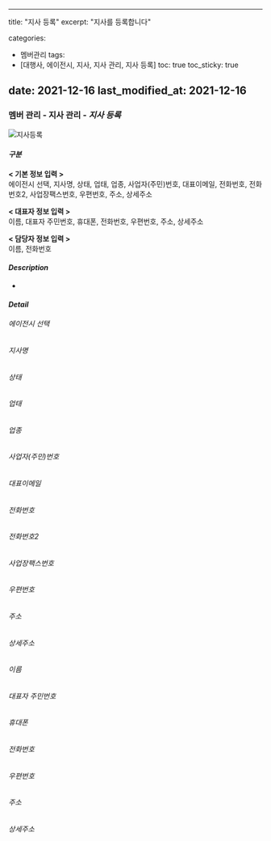 ----
title:  "지사 등록"
excerpt: "지사를 등록합니다"

categories:
  - 멤버관리
tags:
  - [대행사, 에이전시, 지사, 지사 관리, 지사 등록]
toc: true
toc_sticky: true
 
date: 2021-12-16
last_modified_at: 2021-12-16
---
### 멤버 관리 - 지사 관리 - *지사 등록*
![지사등록]()

#### *구분* <br>
**< 기본 정보 입력 >** 
<br>에이전시 선택, 지사명, 상태, 업태, 업종, 사업자(주민)번호, 대표이메일, 전화번호, 전화번호2, 사업장팩스번호, 우편번호, 주소, 상세주소

**< 대표자 정보 입력 >**
<br>이름, 대표자 주민번호, 휴대폰, 전화번호, 우편번호, 주소, 상세주소

**< 담당자 정보 입력 >**
<br>이름, 전화번호

#### *Description*
- 

#### *Detail*
###### 에이전시 선택
###### 지사명
###### 상태
###### 업태
###### 업종
###### 사업자(주민)번호
###### 대표이메일
###### 전화번호
###### 전화번호2
###### 사업장팩스번호
###### 우편번호
###### 주소
###### 상세주소

###### 이름
###### 대표자 주민번호
###### 휴대폰
###### 전화번호
###### 우편번호
###### 주소
###### 상세주소
